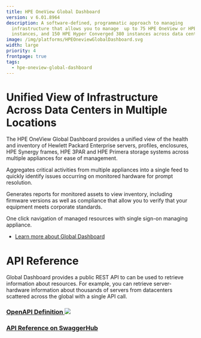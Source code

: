 ```yaml
---
title: HPE OneView Global Dashboard
version: v 6.01.8964
description: A software-defined, programmatic approach to managing
  infrastructure that allows you to manage  up to 75 HPE OneView or HPE Synergy
  instances, and 150 HPE Hyper Converged 380 instances across data centers.
image: /img/platforms/HPEOneviewGlobalDashboard.svg
width: large
priority: 4
frontpage: true
tags:
  - hpe-oneview-global-dashboard
---
```

# Unified View of Infrastructure Across Data Centers in Multiple Locations
The HPE OneView Global Dashboard provides a unified view of the health and inventory of Hewlett Packard Enterprise servers, profiles, enclosures, HPE Synergy frames, HPE 3PAR and HPE Primera storage systems across multiple appliances for ease of management.



Aggregates critical activities from multiple appliances into a single feed to quickly identify issues occurring on monitored hardware for prompt resolution.

Generates reports for monitored assets to view inventory, including firmware versions as well as compliance that allow you to verify that your equipment meets corporate standards.

One click navigation of managed resources with single sign-on managing appliance.

- [Learn more about Global Dashboard](https://hpe.com/products/ovglobaldashboard)

# API Reference
Global Dashboard provides a public REST API to can be used to retrieve information about resources.  For example, you can retrieve server-hardware information about thousands of servers from datacenters scattered across the global with a single API call.


### [OpenAPI Definition ![](Github)](https://github.com/HewlettPackard/hpe-globaldashboard-swagger "OpenAPI (Swagger) definition of the Global Dashboard API")

### [API Reference on SwaggerHub](http://app.swaggerhub.com/apis/hpe-global-dashboard/hpe-one_view_global_dashboard_rest_api/2.1)
